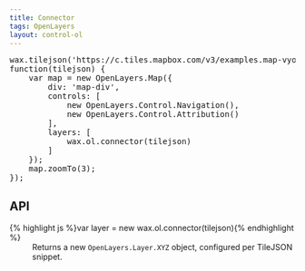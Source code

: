 ```yaml
---
title: Connector
tags: OpenLayers
layout: control-ol
---
```


<div id='map-div' class='demo-map'></div>

<pre class='prettyprint live'>
wax.tilejson('https://c.tiles.mapbox.com/v3/examples.map-vyofok3q.jsonp',
function(tilejson) {
    var map = new OpenLayers.Map({
        div: 'map-div',
        controls: [
            new OpenLayers.Control.Navigation(),
            new OpenLayers.Control.Attribution()
        ],
        layers: [
            wax.ol.connector(tilejson)
        ]
    });
    map.zoomTo(3);
});
</pre>

## API

<dl>
  <dt>{% highlight js %}var layer = new wax.ol.connector(tilejson){% endhighlight %}</dt>
  <dd>
    Returns a new <code>OpenLayers.Layer.XYZ</code> object, configured per TileJSON snippet.
  </dd>
</dl>

